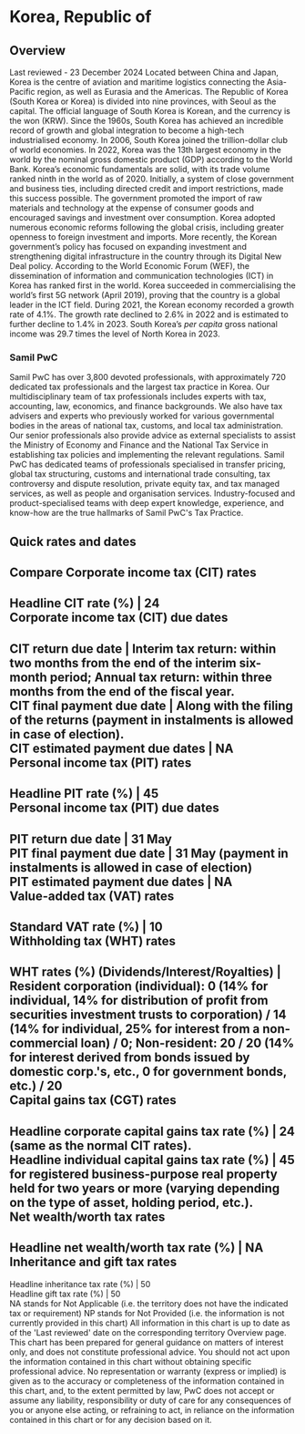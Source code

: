 # Korea, Republic of
## Overview
Last reviewed - 23 December 2024
Located between China and Japan, Korea is the centre of aviation and maritime logistics connecting the Asia-Pacific region, as well as Eurasia and the Americas. The Republic of Korea (South Korea or Korea) is divided into nine provinces, with Seoul as the capital. The official language of South Korea is Korean, and the currency is the won (KRW).
Since the 1960s, South Korea has achieved an incredible record of growth and global integration to become a high-tech industrialised economy. In 2006, South Korea joined the trillion-dollar club of world economies. In 2022, Korea was the 13th largest economy in the world by the nominal gross domestic product (GDP) according to the World Bank. Korea’s economic fundamentals are solid, with its trade volume ranked ninth in the world as of 2020. Initially, a system of close government and business ties, including directed credit and import restrictions, made this success possible. The government promoted the import of raw materials and technology at the expense of consumer goods and encouraged savings and investment over consumption. Korea adopted numerous economic reforms following the global crisis, including greater openness to foreign investment and imports.
More recently, the Korean government’s policy has focused on expanding investment and strengthening digital infrastructure in the country through its Digital New Deal policy. According to the World Economic Forum (WEF), the dissemination of information and communication technologies (ICT) in Korea has ranked first in the world. Korea succeeded in commercialising the world’s first 5G network (April 2019), proving that the country is a global leader in the ICT field. During 2021, the Korean economy recorded a growth rate of 4.1%. The growth rate declined to 2.6% in 2022 and is estimated to further decline to 1.4% in 2023. South Korea’s _per capita_ gross national income was 29.7 times the level of North Korea in 2023.
### Samil PwC
Samil PwC has over 3,800 devoted professionals, with approximately 720 dedicated tax professionals and the largest tax practice in Korea. Our multidisciplinary team of tax professionals includes experts with tax, accounting, law, economics, and finance backgrounds. We also have tax advisers and experts who previously worked for various governmental bodies in the areas of national tax, customs, and local tax administration. Our senior professionals also provide advice as external specialists to assist the Ministry of Economy and Finance and the National Tax Service in establishing tax policies and implementing the relevant regulations.
Samil PwC has dedicated teams of professionals specialised in transfer pricing, global tax structuring, customs and international trade consulting, tax controversy and dispute resolution, private equity tax, and tax managed services, as well as people and organisation services. Industry-focused and product-specialised teams with deep expert knowledge, experience, and know-how are the true hallmarks of Samil PwC's Tax Practice.
## Quick rates and dates
Compare
Corporate income tax (CIT) rates   
---  
Headline CIT rate (%) |  24  
Corporate income tax (CIT) due dates   
---  
CIT return due date |  Interim tax return: within two months from the end of the interim six-month period;  Annual tax return: within three months from the end of the fiscal year.  
CIT final payment due date |  Along with the filing of the returns (payment in instalments is allowed in case of election).  
CIT estimated payment due dates |  NA  
Personal income tax (PIT) rates   
---  
Headline PIT rate (%) |  45  
Personal income tax (PIT) due dates   
---  
PIT return due date |  31 May  
PIT final payment due date |  31 May (payment in instalments is allowed in case of election)  
PIT estimated payment due dates |  NA  
Value-added tax (VAT) rates   
---  
Standard VAT rate (%) |  10  
Withholding tax (WHT) rates   
---  
WHT rates (%) (Dividends/Interest/Royalties) |  Resident corporation (individual): 0 (14% for individual, 14% for distribution of profit from securities investment trusts to corporation) / 14 (14% for individual, 25% for interest from a non-commercial loan) / 0; Non-resident: 20 / 20 (14% for interest derived from bonds issued by domestic corp.'s, etc., 0 for government bonds, etc.) / 20  
Capital gains tax (CGT) rates   
---  
Headline corporate capital gains tax rate (%) |  24 (same as the normal CIT rates).  
Headline individual capital gains tax rate (%) |  45 for registered business-purpose real property held for two years or more (varying depending on the type of asset, holding period, etc.).  
Net wealth/worth tax rates   
---  
Headline net wealth/worth tax rate (%) |  NA  
Inheritance and gift tax rates   
---  
Headline inheritance tax rate (%) |  50  
Headline gift tax rate (%) |  50  
NA stands for Not Applicable (i.e. the territory does not have the indicated tax or requirement)
NP stands for Not Provided (i.e. the information is not currently provided in this chart) 
All information in this chart is up to date as of the 'Last reviewed' date on the corresponding territory Overview page. This chart has been prepared for general guidance on matters of interest only, and does not constitute professional advice. You should not act upon the information contained in this chart without obtaining specific professional advice. No representation or warranty (express or implied) is given as to the accuracy or completeness of the information contained in this chart, and, to the extent permitted by law, PwC does not accept or assume any liability, responsibility or duty of care for any consequences of you or anyone else acting, or refraining to act, in reliance on the information contained in this chart or for any decision based on it.
